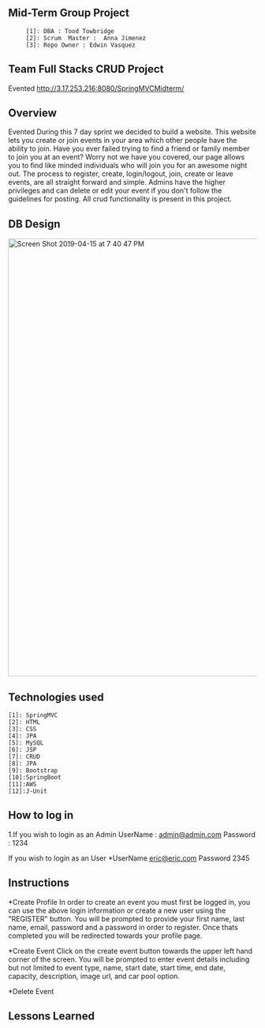 ## Mid-Term Group Project
         [1]: DBA : Tood Towbridge                
         [2]: Scrum  Master :  Anna Jimenez            
         [3]: Repo Owner : Edwin Vasquez
## Team Full Stacks CRUD Project
Evented
http://3.17.253.216:8080/SpringMVCMidterm/


## Overview
Evented
During this 7 day sprint we decided to build a website. This website lets you create or join events in your area which other people have the ability to join. Have you ever failed trying to find a friend or family member to join you at an event? Worry not we have you covered, our page allows you to find like minded individuals who will join you for an awesome night out.
The process to register, create, login/logout, join, create or leave events, are all straight forward and simple. Admins have the higher privileges and can delete or edit your event if you don't follow the guidelines for posting. All crud functionality is present in this project.


## DB Design
<img width="887" alt="Screen Shot 2019-04-15 at 7 40 47 PM" src="https://user-images.githubusercontent.com/46031363/56175997-c678c180-5fb6-11e9-9133-a022cc97afb0.png">

## Technologies used
    [1]: SpringMVC                
    [2]: HTML            
    [3]: CSS
    [4]: JPA                
    [5]: MySQL            
    [6]: JSP
    [7]: CRUD
    [8]: JPA                
    [9]: Bootstrap            
    [10]:SpringBoot
    [11]:AWS
    [12]:J-Unit
    
## How to log in

1.If you wish to login as an Admin
UserName : admin@admin.com Password : 1234

If you wish to login as an User
*UserName eric@eric.com Password 2345

## Instructions 
*Create Profile
In order to create an event you must first be logged in, you can use the above login information or create a new user using the "REGISTER" button. You will be prompted to provide your first name, last name, email, password and a password in order to register. Once thats completed you will be redirected towards your profile page.

*Create Event
Click on the create event button towards the upper left hand corner of the screen. You will be prompted to enter event details including but not limited to event type, name, start date, start time, end date, capacity, description, image url, and car pool option.

*Delete Event 

## Lessons Learned
